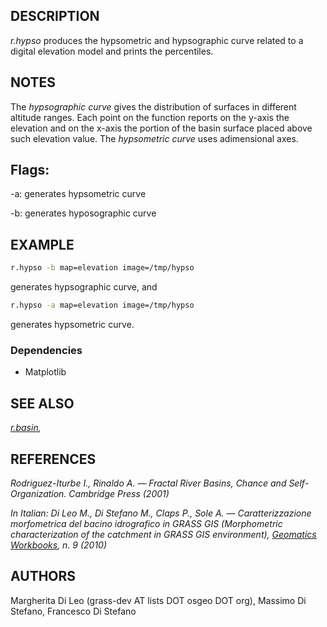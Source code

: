 ## DESCRIPTION

*r.hypso* produces the hypsometric and hypsographic curve related to a
digital elevation model and prints the percentiles.

## NOTES

The *hypsographic curve* gives the distribution of surfaces in different
altitude ranges. Each point on the function reports on the y-axis the
elevation and on the x-axis the portion of the basin surface placed
above such elevation value. The *hypsometric curve* uses adimensional
axes.

## Flags:

\-a: generates hypsometric curve

\-b: generates hyposographic curve

## EXAMPLE

```sh
r.hypso -b map=elevation image=/tmp/hypso
```

generates hypsographic curve, and

```sh
r.hypso -a map=elevation image=/tmp/hypso
```

generates hypsometric curve.

### Dependencies

  - Matplotlib

## SEE ALSO

*[r.basin](https://grass.osgeo.org/grass-stable/manuals/r.basin.html),*

## REFERENCES

*Rodriguez-Iturbe I., Rinaldo A. — Fractal River Basins, Chance and
Self-Organization. Cambridge Press (2001)*

*In Italian: Di Leo M., Di Stefano M., Claps P., Sole A. —
Caratterizzazione morfometrica del bacino idrografico in GRASS GIS
(Morphometric characterization of the catchment in GRASS GIS
environment), [Geomatics
Workbooks](https://www.geolab.polimi.it/volume-9/), n. 9 (2010)*

## AUTHORS

Margherita Di Leo (grass-dev AT lists DOT osgeo DOT org), Massimo Di
Stefano, Francesco Di Stefano
